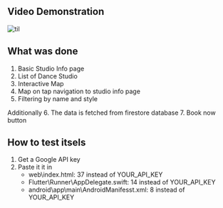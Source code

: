 
## Video Demonstration
![til](./Video_demonstration.gif)

## What was done

1. Basic Studio Info page
2. List of Dance Studio
3. Interactive Map
4. Map on tap navigation to studio info page
5. Filtering by name and style

Additionally
6. The data is fetched from firestore database
7. Book now button

## How to test itsels

1. Get a Google API key
2. Paste it it in
    -  web\index.html: 37 instead of YOUR_API_KEY
    - Flutter\Runner\AppDelegate.swift: 14 instead of YOUR_API_KEY
    - android\app\main\AndroidManifesst.xml: 8 instead of YOUR_API_KEY
